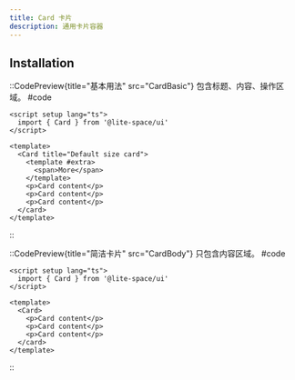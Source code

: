 ```yaml
---
title: Card 卡片
description: 通用卡片容器
---
```


## Installation

::CodePreview{title="基本用法" src="CardBasic"}
包含标题、内容、操作区域。
#code
```vue
<script setup lang="ts">
  import { Card } from '@lite-space/ui'
</script>

<template>
  <Card title="Default size card">
    <template #extra>
      <span>More</span>
    </template>
    <p>Card content</p>
    <p>Card content</p>
    <p>Card content</p>
  </card>
</template>
```
::

::CodePreview{title="简洁卡片" src="CardBody"}
只包含内容区域。
#code
```vue
<script setup lang="ts">
  import { Card } from '@lite-space/ui'
</script>

<template>
  <Card>
    <p>Card content</p>
    <p>Card content</p>
    <p>Card content</p>
  </card>
</template>
```
::
